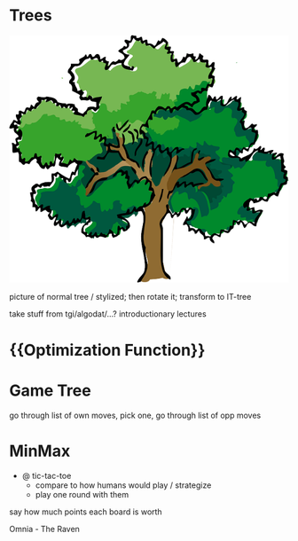 

# Trees

![Botanischer Baum - Eiche - gezeichnet](img/oak.png)

picture of normal tree / stylized; then rotate it; transform to IT-tree

take stuff from tgi/algodat/...? introductionary lectures

# {{Optimization Function}}

# Game Tree

go through list of own moves, pick one, go through list of opp moves

# MinMax 

* @ tic-tac-toe 
    * compare to how humans would play / strategize
    * play one round with them

say how much points each board is worth



Omnia - The Raven
